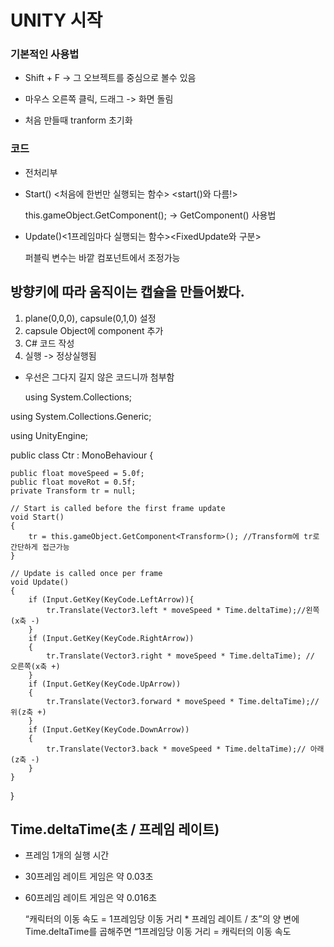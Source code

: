 # UNITY 시작

### 기본적인 사용법
- Shift + F -> 그 오브젝트를 중심으로 볼수 있음

- 마우스 오른쪽 클릭, 드래그 -> 화면 돌림

- 처음 만들때 tranform 초기화

### 코드 
- 전처리부

- Start() <처음에 한번만 실행되는 함수> <start()와 다름!>

   this.gameObject.GetComponent<Transform>();
   -> GetComponent<Component>() 사용법

- Update()<1프레임마다 실행되는 함수><FixedUpdate와 구분>

     퍼블릭 변수는 바깥 컴포넌트에서 조정가능

     
## 방향키에 따라 움직이는 캡슐을 만들어봤다.

1. plane(0,0,0), capsule(0,1,0) 설정
2. capsule Object에 component 추가
3. C# 코드 작성
4. 실행 -> 정상실행됨

- 우선은 그다지 길지 않은 코드니까 첨부함



   using System.Collections;

using System.Collections.Generic;

using UnityEngine;


public class Ctr : MonoBehaviour
{

    public float moveSpeed = 5.0f;
    public float moveRot = 0.5f;
    private Transform tr = null;

    // Start is called before the first frame update
    void Start()
    {
        tr = this.gameObject.GetComponent<Transform>(); //Transform에 tr로 간단하게 접근가능
    }

    // Update is called once per frame
    void Update()
    {
        if (Input.GetKey(KeyCode.LeftArrow)){ 
            tr.Translate(Vector3.left * moveSpeed * Time.deltaTime);//왼쪽(x축 -)
        }
        if (Input.GetKey(KeyCode.RightArrow))
        {
            tr.Translate(Vector3.right * moveSpeed * Time.deltaTime); // 오른쪽(x축 +)
        }
        if (Input.GetKey(KeyCode.UpArrow)) 
        {
            tr.Translate(Vector3.forward * moveSpeed * Time.deltaTime);// 위(z축 +)
        }
        if (Input.GetKey(KeyCode.DownArrow)) 
        {
            tr.Translate(Vector3.back * moveSpeed * Time.deltaTime);// 아래(z축 -)
        }
    }
}


## Time.deltaTime(초 / 프레임 레이트)

- 프레임 1개의 실행 시간
- 30프레임 레이트 게임은 약 0.03초
- 60프레임 레이트 게임은 약 0.016초

  “캐릭터의 이동 속도 = 1프레임당 이동 거리 * 프레임 레이트 / 초”의 양 변에 Time.deltaTime를 곱해주면 “1프레임당 이동 거리 = 캐릭터의 이동 속도
